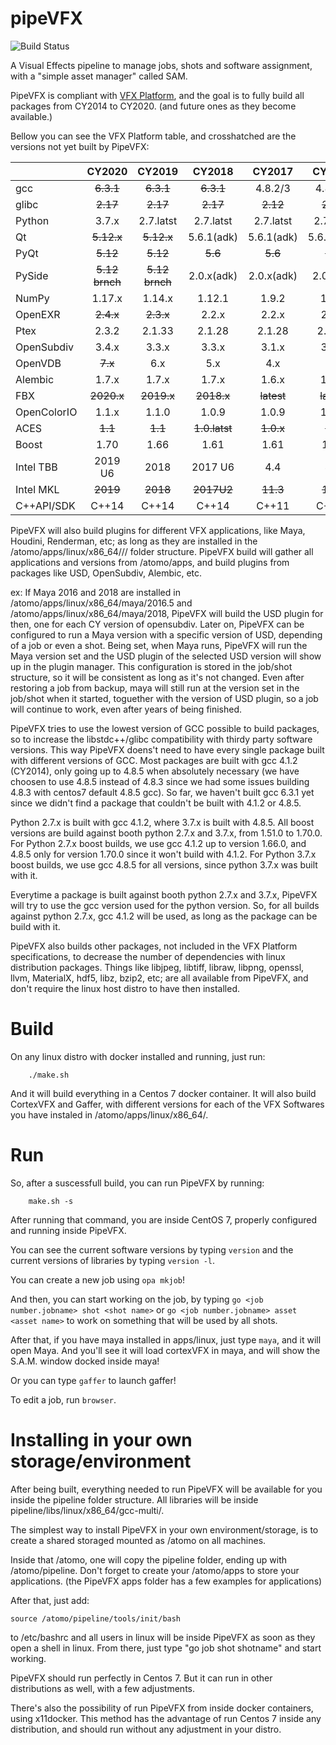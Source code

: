 pipeVFX
=======
![Build Status](http://jenkins.hradec.com:62346/buildStatus/icon?job=pipeVFX%2FpipeVFX%2Fdevel)

A Visual Effects pipeline to manage jobs, shots and software assignment, with a "simple asset manager" called SAM.

PipeVFX is compliant with [VFX Platform](https://vfxplatform.com/), and the goal is to fully build all packages from CY2014 to CY2020. (and future ones as they become available.)

Bellow you can see the VFX Platform table, and crosshatched are the versions not yet built by PipeVFX:

|           |   CY2020  |   CY2019  |   CY2018  |   CY2017  |   CY2016  |   CY2015  |   CY2014  |
| :----     | :-------: | :-------: | :-------: | :-------: | :-------: | :-------: | :-------: |
| gcc       | ~~6.3.1~~ | ~~6.3.1~~ | ~~6.3.1~~ | 4.8.2/3   | 4.8.2/3   | 4.8.2	    | 4.1.2     |
| glibc     | ~~2.17~~  | ~~2.17~~  | ~~2.17~~  | ~~2.12~~  | ~~2.12~~  | ~~2.12~~  |           |
| Python    | 3.7.x     | 2.7.latst | 2.7.latst | 2.7.latst | 2.7.latst | 2.7.x	    | ~~2.7.3~~ |
| Qt        | ~~5.12.x~~| ~~5.12.x~~| 5.6.1(adk)| 5.6.1(adk)| 5.6.1(adk)| 4.8.x     | ~~4.8.5~~ |
| PyQt	    | ~~5.12~~  | ~~5.12~~  | ~~5.6~~   | ~~5.6~~   | ~~5.6~~ 	|           |           |
| PySide	| ~~5.12 brnch~~| ~~5.12 brnch~~| 2.0.x(adk)| 2.0.x(adk)| 2.0(adk)  | ~~1.2.x~~ | ~~1.2~~   |
| NumPy     | 1.17.x	| 1.14.x	| 1.12.1	| 1.9.2	    | 1.9.2	 	|           |           |
| OpenEXR	| ~~2.4.x~~ | ~~2.3.x~~ | 2.2.x     | 2.2.x     | 2.2.x     | 2.2.x     | 2.0.1     |
| Ptex      | 2.3.2     | 2.1.33	| 2.1.28	| 2.1.28	| 2.0.42	|           |           |
| OpenSubdiv| 3.4.x     | 3.3.x     | 3.3.x     | 3.1.x     | 3.0.x     | 2.5.x     | 2.3.3     |
| OpenVDB   | ~~7.x~~   | 6.x       | 5.x       | 4.x       | 3.x       | 3.0.x	    |           |
| Alembic	| 1.7.x     | 1.7.x     | 1.7.x     | 1.6.x     | 1.5.8     | 1.5.x     | 1.5.x     |
| FBX       | ~~2020.x~~| ~~2019.x~~| ~~2018.x~~|~~latest~~ | ~~latest~~| ~~latest~~| ~~2015~~  |
|OpenColorIO| 1.1.x     | 1.1.0     | 1.0.9     | 1.0.9     | 1.0.9     | 1.0.9     | ~~1.0.7~~ |
| ACES      | ~~1.1~~   | ~~1.1~~ |~~1.0.latst~~| ~~1.0.x~~ | ~~1.0~~ 	|           |           |
| Boost     | 1.70      | 1.66      | 1.61      | 1.61      | 1.55      | 1.55      | 1.53      |
| Intel TBB | 2019 U6   | 2018      | 2017 U6   | 4.4       | 4.3       | 4.2       | 4.1       |
| Intel MKL	| ~~2019~~  | ~~2018~~  | ~~2017U2~~| ~~11.3~~  | ~~11.3~~  |           |           |	 	 
| C++API/SDK| C++14     | C++14     | C++14     | C++11     | C++11	 	|           |           |

PipeVFX will also build plugins for different VFX applications, like Maya, Houdini, Renderman, etc; as long as they are installed in the /atomo/apps/linux/x86_64/<apps>/<versions>/
folder structure. PipeVFX build will gather all applications and versions from /atomo/apps, and build plugins from packages like USD, OpenSubdiv, Alembic, etc.

ex: If Maya 2016 and 2018 are installed in /atomo/apps/linux/x86_64/maya/2016.5 and /atomo/apps/linux/x86_64/maya/2018, PipeVFX will build the USD plugin for then, one for each CY version of opensubdiv. Later on, PipeVFX can be configured to run a Maya version with a specific version of USD, depending of a job or even a shot. Being set, when Maya runs, PipeVFX will run the Maya version set and the USD plugin of the selected USD version will show up in the plugin manager. This configuration is stored in the job/shot structure, so it will be consistent as long as it's not changed. Even after restoring a job from backup, maya will still run at the version set in the job/shot when it started, toguether with the version of USD plugin, so a job will continue to work, even after years of being finished.

PipeVFX tries to use the lowest version of GCC possible to build packages, so to increase the libstdc++/glibc compatibility with thirdy party software versions.
This way PipeVFX doens't need to have every single package built with different versions of GCC.
Most packages are built with gcc 4.1.2 (CY2014), only going up to 4.8.5 when absolutely necessary (we have choosen to use 4.8.5 instead of 4.8.3 since we had some issues building 4.8.3 with centos7 default 4.8.5 gcc).
So far, we haven't built gcc 6.3.1 yet since we didn't find a package that couldn't be built with 4.1.2 or 4.8.5.

Python 2.7.x is built with gcc 4.1.2, where 3.7.x is built with 4.8.5.
All boost versions are build against booth python 2.7.x and 3.7.x, from 1.51.0 to 1.70.0.
For Python 2.7.x boost builds, we use gcc 4.1.2 up to version 1.66.0, and 4.8.5 only for version 1.70.0 since it won't build with 4.1.2.
For Python 3.7.x boost builds, we use gcc 4.8.5 for all versions, since python 3.7.x was built with it.

Everytime a package is built against booth python 2.7.x and 3.7.x, PipeVFX will try to use the gcc version used for the python version.
So, for all builds against python 2.7.x, gcc 4.1.2 will be used, as long as the package can be build with it.

PipeVFX also builds other packages, not included in the VFX Platform specifications, to decrease the number of dependencies with linux distribution packages. Things like libjpeg, libtiff, libraw, libpng, openssl, llvm, MaterialX, hdf5, libz, bzip2, etc; are all available from PipeVFX, and don't require the linux host distro to have then installed.


Build
=====

On any linux distro with docker installed and running, just run:
```
    ./make.sh
```
And it will build everything in a Centos 7 docker container.
It will also build CortexVFX and Gaffer, with different versions for each of the VFX Softwares you have instaled in /atomo/apps/linux/x86_64/.


Run
===
So, after a suscessfull build, you can run PipeVFX by running:

```
    make.sh -s
```

After running that command, you are inside CentOS 7, properly configured and running inside PipeVFX.

You can see the current software versions by typing `version` and the current versions of libraries by typing `version -l`.

You can create a new job using `opa mkjob`!

And then, you can start working on the job, by typing `go <job number.jobname> shot <shot name>` or `go <job number.jobname> asset <asset name>` to work on something that will be used by all shots.

After that, if you have maya installed in apps/linux, just type `maya`, and it will open Maya. And you'll see it will load cortexVFX in maya, and will show the S.A.M. window docked inside maya!

Or you can type `gaffer` to launch gaffer!

To edit a job, run `browser`.



Installing in your own storage/environment
==========================================

After being built, everything needed to run PipeVFX will be available for you inside the pipeline folder structure.
All libraries will be inside pipeline/libs/linux/x86_64/gcc-multi/.

The simplest way to install PipeVFX in your own environment/storage, is to create a shared storaged mounted as /atomo on all machines.

Inside that /atomo, one will copy the pipeline folder, ending up with /atomo/pipeline.
Don't forget to create your /atomo/apps to store your applications. (the PipeVFX apps folder has a few examples for applications)

After that, just add:

```
source /atomo/pipeline/tools/init/bash
```

to /etc/bashrc and all users in linux will be inside PipeVFX as soon as they open a shell in linux. From there, just type "go job shot shotname" and start working.

PipeVFX should run perfectly in Centos 7. But it can run in other distributions as well, with a few adjustments.


There's also the possibility of run PipeVFX from inside docker containers, using x11docker. This method has the advantage of run Centos 7 inside any distribution, and should run without any adjustment in your distro.
